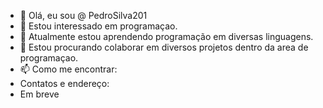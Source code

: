 - 👋 Olá, eu sou @ PedroSilva201
- 👀 Estou interessado em programaçao. 
- 🌱 Atualmente estou aprendendo programação em diversas linguagens.
- 💞️ Estou procurando colaborar em diversos projetos dentro da area de programaçao.
- 📫 Como me encontrar:
- Contatos e endereço:
- Em breve

<!---
PedroSilva201/PedroSilva201 is a ✨ special ✨ repository because its `README.md` (this file) appears on your GitHub profile.
You can click the Preview link to take a look at your changes.
--->
